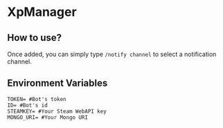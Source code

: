 # XpManager

## How to use?

Once added, you can simply type `/notify channel` to select a notification channel.


## Environment Variables
```shell
TOKEN= #Bot's token
ID= #Bot's id
STEAMKEY= #Your Steam WebAPI key
MONGO_URI= #Your Mongo URI
```